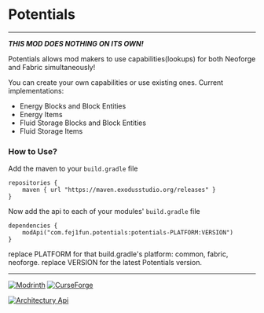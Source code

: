 # **Potentials**

----
***THIS MOD DOES NOTHING ON ITS OWN!***

Potentials allows mod makers to use capabilities(lookups) for both
Neoforge and Fabric simultaneously!

You can create your own capabilities or use existing ones.
Current implementations:
- Energy Blocks and Block Entities
- Energy Items
- Fluid Storage Blocks and Block Entities
- Fluid Storage Items

### How to Use?
Add the maven to your `build.gradle` file
```
repositories {
    maven { url "https://maven.exodusstudio.org/releases" }
}
```
Now add the api to each of your modules' `build.gradle` file
```
dependencies {
    modApi("com.fej1fun.potentials:potentials-PLATFORM:VERSION")
}
```
replace PLATFORM for that build.gradle's platform: common, fabric, neoforge.
replace VERSION for the latest Potentials version.

----
[![Modrinth](https://cdn.jsdelivr.net/npm/@intergrav/devins-badges@3/assets/cozy/available/modrinth_vector.svg)](https://modrinth.com/mod/potentials)
[![CurseForge](https://cdn.jsdelivr.net/npm/@intergrav/devins-badges@3/assets/cozy/available/curseforge_vector.svg)](https://legacy.curseforge.com/minecraft/mc-mods/potentials)

[![Architectury Api](https://cdn.jsdelivr.net/npm/@intergrav/devins-badges@3/assets/cozy/requires/architectury-api_vector.svg)](https://www.curseforge.com/minecraft/mc-mods/architectury-api)
